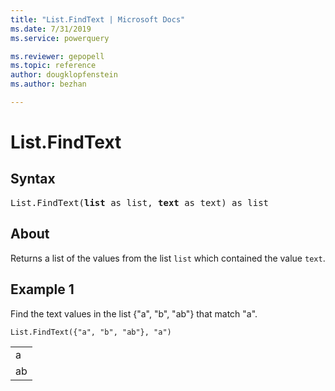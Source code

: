 ```yaml
---
title: "List.FindText | Microsoft Docs"
ms.date: 7/31/2019
ms.service: powerquery

ms.reviewer: gepopell
ms.topic: reference
author: dougklopfenstein
ms.author: bezhan

---
```

# List.FindText

## Syntax

<pre>
List.FindText(<b>list</b> as list, <b>text</b> as text) as list
</pre>
  
## About  
Returns a list of the values from the list `list` which contained the value `text`.

## Example 1
Find the text values in the list {"a", "b", "ab"} that match "a". 

```powerquery-m
List.FindText({"a", "b", "ab"}, "a")
```

<table> <tr><td>a</td></tr> <tr><td>ab</td></tr> </table>
